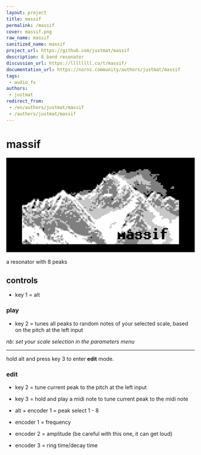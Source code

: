 ```yaml
---
layout: project
title: massif
permalink: /massif
cover: massif.png
raw_name: massif
sanitized_name: massif
project_url: https://github.com/justmat/massif
description: 8 band resonator
discussion_url: https://llllllll.co/t/massif/
documentation_url: https://norns.community/authors/justmat/massif
tags:
 - audio_fx
authors:
 - justmat
redirect_from:
 - /en/authors/justmat/massif
 - /authors/justmat/massif
---
```

# massif
![](https://raw.githubusercontent.com/justmat/massif/HEAD/assets/m.png)

a resonator with 8 peaks

## controls
* key 1 = alt

### play

* key 2 = tunes all peaks to random notes of your selected scale, based on the pitch at the left input

*nb: set your scale selection in the parameters menu*

----------

hold alt and press key 3 to enter **edit** mode. 

### edit

* key 2 = tune current peak to the pitch at the left input
* key 3 = hold and play a midi note to tune current peak to the midi note

* alt + encoder 1 = peak select 1 - 8
* encoder 1 = frequency
* encoder 2 = amplitude (be careful with this one, it can get loud)
* encoder 3 = ring time/decay time

